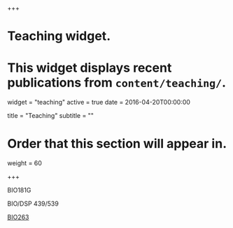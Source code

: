+++
# Teaching widget.
# This widget displays recent publications from `content/teaching/`.
widget = "teaching"
active = true
date = 2016-04-20T00:00:00

title = "Teaching"
subtitle = ""

# Order that this section will appear in.
weight = 60

+++

BIO181G

BIO/DSP 439/539

[BIO263](https://rachelss.github.io/BIO263_Fall18/index.html)
